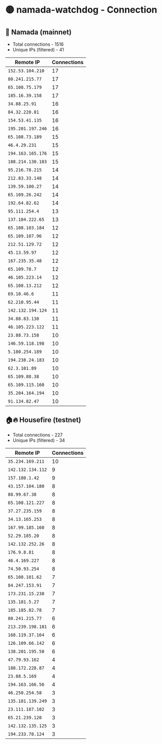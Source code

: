 # 🟡 namada-watchdog - Connection

## 🚀 Namada (mainnet)
- Total connections - 1516
- Unique IPs (filtered) - 41

| Remote IP | Connections |
|-----------|-------------|
| `152.53.104.210` | 17 |
| `80.241.215.77` | 17 |
| `65.108.75.179` | 17 |
| `185.16.39.158` | 17 |
| `34.88.25.91` | 16 |
| `84.32.220.81` | 16 |
| `154.53.41.135` | 16 |
| `195.201.197.246` | 16 |
| `65.108.73.189` | 15 |
| `46.4.29.231` | 15 |
| `194.163.165.176` | 15 |
| `188.214.130.103` | 15 |
| `95.216.78.215` | 14 |
| `212.83.33.148` | 14 |
| `139.59.100.27` | 14 |
| `65.109.26.242` | 14 |
| `192.64.82.62` | 14 |
| `95.111.254.4` | 13 |
| `137.184.222.65` | 13 |
| `65.108.103.184` | 12 |
| `65.109.107.96` | 12 |
| `212.51.129.72` | 12 |
| `45.13.59.97` | 12 |
| `167.235.35.48` | 12 |
| `65.109.78.7` | 12 |
| `46.105.223.14` | 12 |
| `65.108.13.212` | 12 |
| `69.10.46.6` | 11 |
| `62.210.95.44` | 11 |
| `142.132.194.124` | 11 |
| `34.88.83.130` | 11 |
| `46.105.223.122` | 11 |
| `23.88.73.158` | 10 |
| `146.59.118.198` | 10 |
| `5.180.254.189` | 10 |
| `194.238.24.183` | 10 |
| `62.3.101.89` | 10 |
| `65.109.88.38` | 10 |
| `65.109.115.160` | 10 |
| `35.204.164.194` | 10 |
| `91.134.82.47` | 10 |

## 🏠🔥 Housefire (testnet)

- Total connections - 227
- Unique IPs (filtered) - 34

| Remote IP | Connections |
|-----------|-------------|
| `35.234.169.211` | 10 |
| `142.132.134.112` | 9 |
| `157.180.1.42` | 9 |
| `43.157.104.180` | 8 |
| `88.99.67.38` | 8 |
| `65.108.121.227` | 8 |
| `37.27.235.159` | 8 |
| `34.13.165.253` | 8 |
| `167.99.185.160` | 8 |
| `52.29.185.20` | 8 |
| `142.132.252.26` | 8 |
| `176.9.8.81` | 8 |
| `46.4.169.227` | 8 |
| `74.50.93.254` | 8 |
| `65.108.101.62` | 7 |
| `84.247.153.91` | 7 |
| `173.231.15.238` | 7 |
| `135.181.5.27` | 7 |
| `185.185.82.78` | 7 |
| `80.241.215.77` | 6 |
| `213.239.198.181` | 6 |
| `168.119.37.164` | 6 |
| `126.109.66.142` | 6 |
| `138.201.195.50` | 6 |
| `47.79.93.162` | 4 |
| `188.172.228.87` | 4 |
| `23.88.5.169` | 4 |
| `194.163.166.56` | 4 |
| `46.250.254.58` | 3 |
| `135.181.139.249` | 3 |
| `23.111.187.102` | 3 |
| `65.21.239.120` | 3 |
| `142.132.135.125` | 3 |
| `194.233.78.124` | 3 |

